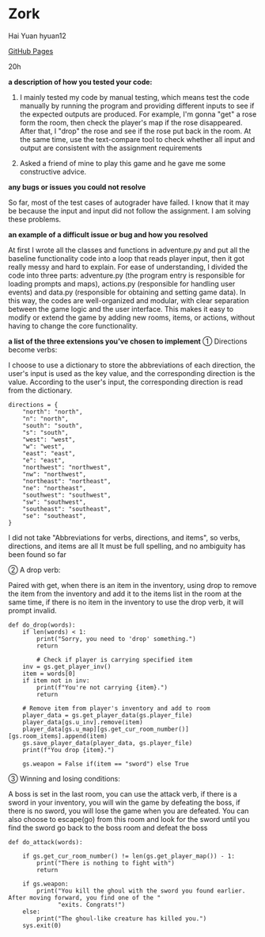 # Zork
Hai Yuan   hyuan12

[GitHub Pages](https://github.com/hyuan12/Zork)

20h

**a description of how you tested your code:**

1) I mainly tested my code by manual testing, which means test the code manually by running the program and providing different inputs to see if the expected outputs are produced. For example, I'm gonna "get" a rose form the room, then check the player's map if the rose disappeared. After that, I "drop" the rose and see if the rose put back in the room. At the same time, use the text-compare tool to check whether all input and output are consistent with the assignment requirements

2) Asked a friend of mine to play this game and he gave me some constructive advice.

**any bugs or issues you could not resolve**

So far, most of the test cases of autograder have failed. I know that it may be because the input and input did not follow the assignment. I am solving these problems.

**an example of a difficult issue or bug and how you resolved**

At first I wrote all the classes and functions in adventure.py and put all the baseline functionality code into a loop that reads player input, then it got really messy and hard to explain. For ease of understanding, I divided the code into three parts: adventure.py (the program entry is responsible for loading prompts and maps), actions.py (responsible for handling user events) and data.py (responsible for obtaining and setting game data). In this way, the codes are well-organized and modular, with clear separation between the game logic and the user interface. This makes it easy to modify or extend the game by adding new rooms, items, or actions, without having to change the core functionality.

**a list of the three extensions you’ve chosen to implement**
① Directions become verbs: 

I choose to use a dictionary to store the abbreviations of each direction, the user's input is used as the key value, and the corresponding direction is the value. According to the user's input, the corresponding direction is read from the dictionary. 
```
directions = {
    "north": "north",
    "n": "north",
    "south": "south",
    "s": "south",
    "west": "west",
    "w": "west",
    "east": "east",
    "e": "east",
    "northwest": "northwest",
    "nw": "northwest",
    "northeast": "northeast",
    "ne": "northeast",
    "southwest": "southwest",
    "sw": "southwest",
    "southeast": "southeast",
    "se": "southeast",
}
```
I did not take "Abbreviations for verbs, directions, and items", so verbs, directions, and items are all It must be full spelling, and no ambiguity has been found so far


② A drop verb: 

Paired with get, when there is an item in the inventory, using drop to remove the item from the inventory and add it to the items list in the room at the same time, if there is no item in the inventory to use the drop verb, it will prompt invalid.
```
def do_drop(words):
    if len(words) < 1:
        print("Sorry, you need to 'drop' something.")
        return

        # Check if player is carrying specified item
    inv = gs.get_player_inv()
    item = words[0]
    if item not in inv:
        print(f"You're not carrying {item}.")
        return

    # Remove item from player's inventory and add to room
    player_data = gs.get_player_data(gs.player_file)
    player_data[gs.u_inv].remove(item)
    player_data[gs.u_map][gs.get_cur_room_number()][gs.room_items].append(item)
    gs.save_player_data(player_data, gs.player_file)
    print(f"You drop {item}.")

    gs.weapon = False if(item == "sword") else True
```
③ Winning and losing conditions: 

A boss is set in the last room, you can use the attack verb, if there is a sword in your inventory, you will win the game by defeating the boss, if there is no sword, you will lose the game when you are defeated. You can also choose to escape(go) from this room and look for the sword until you find the sword go back to the boss room and defeat the boss
```
def do_attack(words):

    if gs.get_cur_room_number() != len(gs.get_player_map()) - 1:
        print("There is nothing to fight with")
        return

    if gs.weapon:
        print("You kill the ghoul with the sword you found earlier. After moving forward, you find one of the "
              "exits. Congrats!")
    else:
        print("The ghoul-like creature has killed you.")
    sys.exit(0)
```
